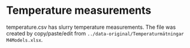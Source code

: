 # Temperature measurements
temperature.csv has slurry temperature measurements.
The file was created by copy/paste/edit from `../data-original/Temperaturmätningar M4Models.xlsx`.
